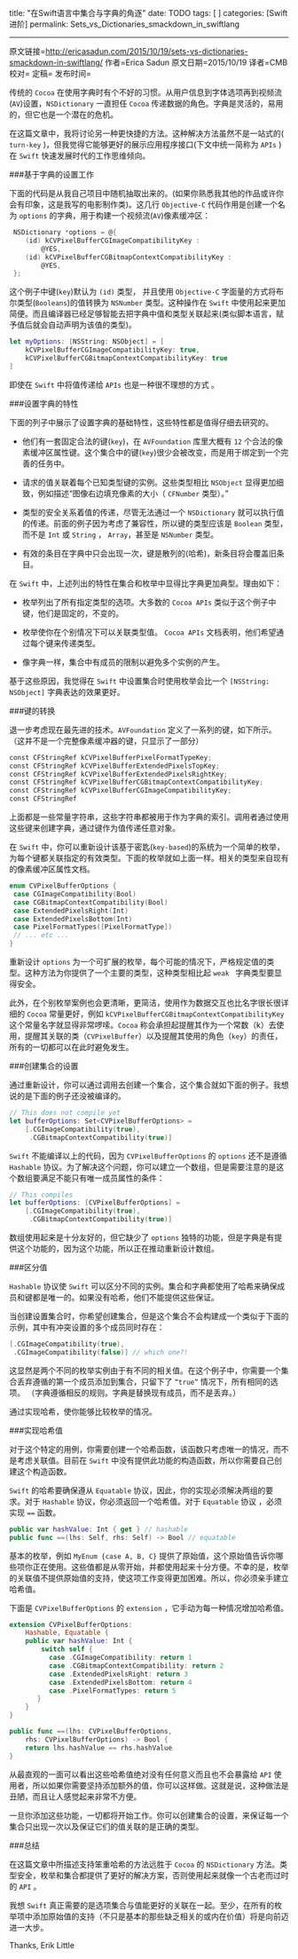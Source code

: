 title: "在Swift语言中集合与字典的角逐"
date: TODO
tags: [ ]
categories: [Swift 进阶]
permalink: Sets_vs_Dictionaries_smackdown_in_swiftlang

---
原文链接=http://ericasadun.com/2015/10/19/sets-vs-dictionaries-smackdown-in-swiftlang/
作者=Erica Sadun
原文日期=2015/10/19
译者=CMB
校对=
定稿=
发布时间=

<!--此处开始正文-->

传统的 `Cocoa` 在使用字典时有个不好的习惯。从用户信息到字体选项再到视频流(`AV`)设置，`NSDictionary` 一直担任 `Cocoa` 传递数据的角色。字典是灵活的，易用的，但它也是一个潜在的危机。

在这篇文章中，我将讨论另一种更快捷的方法。这种解决方法虽然不是一站式的( `turn-key` )，但我觉得它能够更好的展示应用程序接口(下文中统一简称为 `APIs` )在 `Swift` 快速发展时代的工作思维倾向。

###基于字典的设置工作

下面的代码是从我自己项目中随机抽取出来的。(如果你熟悉我其他的作品或许你会有印象，这是我写的电影制作类)。这几行 `Objective-C` 代码作用是创建一个名为 `options` 的字典，用于构建一个视频流(`AV`)像素缓冲区：

```Objective-C
 NSDictionary *options = @{
    (id) kCVPixelBufferCGImageCompatibilityKey : 
        @YES,
    (id) kCVPixelBufferCGBitmapContextCompatibilityKey : 
        @YES,
 };
```

这个例子中键(`key`)默认为 `(id)` 类型， 并且使用 `Objective-C` 字面量的方式将布尔类型(`Booleans`)的值转换为 `NSNumber` 类型。这种操作在 `Swift` 中使用起来更加简便。而且编译器已经足够智能去把字典中值和类型关联起来(类似脚本语言，赋予值后就会自动声明为该值的类型)。

```swift
let myOptions: [NSString: NSObject] = [
    kCVPixelBufferCGImageCompatibilityKey: true,
    kCVPixelBufferCGBitmapContextCompatibilityKey: true
]
```

即使在 `Swift` 中将值传递给 `APIs` 也是一种很不理想的方式 。

###设置字典的特性

下面的列子中展示了设置字典的基础特性，这些特性都是值得仔细去研究的。

 * 他们有一套固定合法的键(`key`)，在 `AVFoundation` 库里大概有 `12` 个合法的像素缓冲区属性键。这个集合中的键(`key`)很少会被改变，而是用于绑定到一个完善的任务中。

 * 请求的值关联着每个已知类型键的实例。这些类型相比 `NSObject` 显得更加细致，例如描述“图像右边填充像素的大小（ `CFNumber` 类型）。”

 * 类型的安全关系着值的传递，尽管无法通过一个 `NSDictionary` 就可以执行值的传递。前面的例子因为考虑了兼容性，所以键的类型应该是 `Boolean` 类型，而不是 `Int` 或 `String` ， `Array`，甚至是 `NSNumber` 类型。

 * 有效的条目在字典中只会出现一次，键是散列的(哈希)，新条目将会覆盖旧条目。

在 `Swift` 中，上述列出的特性在集合和枚举中显得比字典更加典型。理由如下：

 * 枚举列出了所有指定类型的选项。大多数的 `Cocoa APIs` 类似于这个例子中键，他们是固定的，不变的。

 * 枚举使你在个别情况下可以关联类型值。 `Cocoa APIs` 文档表明，他们希望通过每个键来传递类型。

 * 像字典一样，集合中有成员的限制以避免多个实例的产生。

基于这些原因，我觉得在 `Swift` 中设置集合时使用枚举会比一个 `[NSString: NSObject]` 字典表达的效果更好。

###键的转换

退一步考虑现在最先进的技术。`AVFoundation` 定义了一系列的键，如下所示。 （这并不是一个完整像素缓冲器的键，只显示了一部分）

```swift
const CFStringRef kCVPixelBufferPixelFormatTypeKey;
const CFStringRef kCVPixelBufferExtendedPixelsTopKey;
const CFStringRef kCVPixelBufferExtendedPixelsRightKey;
const CFStringRef kCVPixelBufferCGBitmapContextCompatibilityKey;
const CFStringRef kCVPixelBufferCGImageCompatibilityKey;
const CFStringRef
```

上面都是一些常量字符串，这些字符串都被用于作为字典的索引。调用者通过使用这些键来创建字典，通过键作为值传递任意对象。

在 `Swift` 中，你可以重新设计该基于密匙(`key-based`)的系统为一个简单的枚举，为每个键都关联指定的有效类型。下面的枚举就如上面一样。相关的类型来自现有的像素缓冲区属性文档。

```swift
enum CVPixelBufferOptions {
 case CGImageCompatibility(Bool)
 case CGBitmapContextCompatibility(Bool)
 case ExtendedPixelsRight(Int)
 case ExtendedPixelsBottom(Int)
 case PixelFormatTypes([PixelFormatType])
 // ... etc ...
}
```

重新设计 `options` 为一个可扩展的枚举，每个可能的情况下，严格规定值的类型。这种方法为你提供了一个主要的类型，这种类型相比起 `weak ` 字典类型要显得安全。

此外，在个别枚举案例也会更清晰，更简洁，使用作为数据交互也比名字很长很详细的 `Cocoa` 常量更好，例如 `kCVPixelBufferCGBitmapContextCompatibilityKey` 这个常量名字就显得非常啰嗦。`Cocoa` 称会承担起提醒其作为一个常数（k）去使用，提醒其关联的类（`CVPixelBuffer`）以及提醒其使用的角色（`key`）的责任，所有的一切都可以在此时避免发生。

###创建集合的设置

通过重新设计，你可以通过调用去创建一个集合，这个集合就如下面的例子。我想说的是下面的例子还没被编译的。

```swift
// This does not compile yet
let bufferOptions: Set<CVPixelBufferOptions> = 
    [.CGImageCompatibility(true), 
     .CGBitmapContextCompatibility(true)]
```

`Swift` 不能编译以上的代码，因为 `CVPixelBufferOptions` 的 `options` 还不是遵循 `Hashable` 协议。为了解决这个问题，你可以建立一个数组，但是需要注意的是这个数组要满足不能只有唯一成员属性的条件：

```swift
// This compiles
let bufferOptions: [CVPixelBufferOptions] =
    [.CGImageCompatibility(true),
     .CGBitmapContextCompatibility(true)]
```

数组使用起来是十分友好的，但它缺少了 `options` 独特的功能，但是字典是有提供这个功能的，因为这个功能，所以正在推动重新设计数组。

###区分值

`Hashable` 协议使 `Swift` 可以区分不同的实例。集合和字典都使用了哈希来确保成员和键都是唯一的。如果没有哈希，他们不能提供这些保证。

当创建设置集合时，你希望创建集合，但是这个集合不会构建成一个类似于下面的示例，其中有冲突设置的多个成员同时存在：

```swift
[.CGImageCompatibility(true),
 .CGImageCompatibility(false)] // which one?!
```

这显然是两个不同的枚举实例由于有不同的相关值。在这个例子中，你需要一个集合丢弃遵循的第一个成员添加到集合，只留下了 `“true”` 情况下，所有相同的选项。 （字典遵循相反的规则。字典是替换现有成员，而不是丢弃。）

通过实现哈希，使你能够比较枚举的情况。

###实现哈希值

对于这个特定的用例，你需要创建一个哈希函数，该函数只考虑唯一的情况，而不是考虑关联值。目前在 `Swift` 中没有提供此功能的构造函数，所以你需要自己创建这个构造函数。

 `Swift` 的哈希要确保遵从 `Equatable` 协议，因此，你的实现必须解决两组的要求。对于 `Hashable` 协议，你必须返回一个哈希值。对于 `Equatable` 协议 ，必须实现 `==` 函数。

```swift
public var hashValue: Int { get } // hashable
public func ==(lhs: Self, rhs: Self) -> Bool // equatable
```

基本的枚举，例如 `MyEnum {case A, B, C}` 提供了原始值，这个原始值告诉你哪些项你正在使用。这些值都是从零开始，并都使用起来十分方便。不幸的是，枚举的关联值不提供原始值的支持，使这项工作变得更加困难。所以，你必须亲手建立哈希值。

下面是 `CVPixelBufferOptions` 的 `extension` ，它手动为每一种情况增加哈希值。

```swift
extension CVPixelBufferOptions: 
    Hashable, Equatable {
    public var hashValue: Int {
        switch self {
          case .CGImageCompatibility: return 1
          case .CGBitmapContextCompatibility: return 2
          case .ExtendedPixelsRight: return 3
          case .ExtendedPixelsBottom: return 4
          case .PixelFormatTypes: return 5
       }
    }
}

public func ==(lhs: CVPixelBufferOptions, 
    rhs: CVPixelBufferOptions) -> Bool {
    return lhs.hashValue == rhs.hashValue
}
```

从最直观的一面可以看出这些哈希值绝对没有任何意义而且也不会暴露给 `API` 使用者，所以如果你需要坚持添加额外的值，你可以这样做。这就是说，这种做法是丑陋，而且让人感觉起来非常不方便。

一旦你添加这些功能，一切都将开始工作。你可以创建集合的设置，来保证每一个集合只出现一次以及保证它们的值关联的是正确的类型。

###总结

在这篇文章中所描述支持笨重哈希的方法远胜于 `Cocoa` 的 `NSDictionary` 方法。类型安全，枚举和集合都提供了更好的解决方案，否则使用起来就像一个古老而过时的 `API` 。

我想 `Swift` 真正需要的是选项集合与值能更好的关联在一起。至少，在所有的枚举项中添加原始值的支持（不只是基本的那些缺乏相关的或内在价值）将是向前迈进一大步。

Thanks, Erik Little